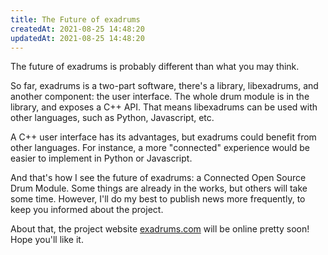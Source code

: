 ```yaml
---
title: The Future of exadrums
createdAt: 2021-08-25 14:48:20
updatedAt: 2021-08-25 14:48:20
---
```


The future of exadrums is probably different than what you may think.

So far, exadrums is a two-part software, there's a library, libexadrums, and another component: the user interface. The whole drum module is in the library, and exposes a C++ API. That means libexadrums can be used with other languages, such as Python, Javascript, etc.

<!--more-->

A C++ user interface has its advantages, but exadrums could benefit from other languages. For instance,  a more "connected" experience would be easier to implement in Python or Javascript.

And that's how I see the future of exadrums: a Connected Open Source Drum Module. Some things are already in the works, but others will take some time. However, I'll do my best to publish news more frequently, to keep you informed about the project.

About that, the project website [exadrums.com](https://exadrums.com) will be online pretty soon! Hope you'll like it.
